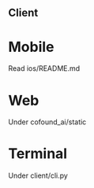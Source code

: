 ## Client

# Mobile

Read ios/README.md

# Web
Under cofound_ai/static

# Terminal

Under client/cli.py
